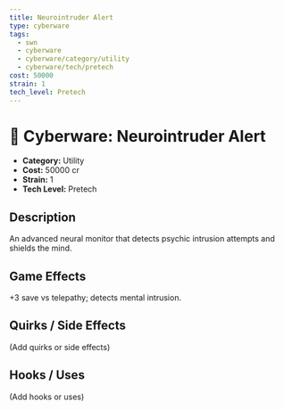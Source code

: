 ```yaml
---
title: Neurointruder Alert
type: cyberware
tags:
  - swn
  - cyberware
  - cyberware/category/utility
  - cyberware/tech/pretech
cost: 50000
strain: 1
tech_level: Pretech
---
```


# 🤖 Cyberware: Neurointruder Alert

- **Category:** Utility
- **Cost:** 50000 cr
- **Strain:** 1
- **Tech Level:** Pretech

## Description
An advanced neural monitor that detects psychic intrusion attempts and shields the mind.

## Game Effects
+3 save vs telepathy; detects mental intrusion.

## Quirks / Side Effects

(Add quirks or side effects)

## Hooks / Uses

(Add hooks or uses)
